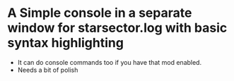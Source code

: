 # A Simple console in a separate window for starsector.log with basic syntax highlighting
- It can do console commands too if you have that mod enabled.
- Needs a bit of polish